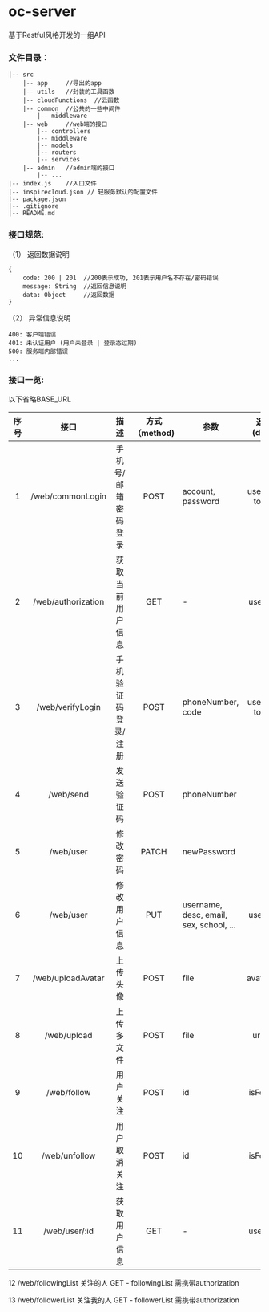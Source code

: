 # oc-server

基于Restful风格开发的一组API

### 文件目录：

```
|-- src
    |-- app    	//导出的app
    |-- utils  	//封装的工具函数
    |-- cloudFunctions  //云函数
    |-- common 	//公共的一些中间件
        |-- middleware
    |-- web   	//web端的接口
        |-- controllers
        |-- middleware
        |-- models
        |-- routers
        |-- services
    |-- admin 	//admin端的接口
        |-- ...
|-- index.js  	//入口文件
|-- inspirecloud.json // 轻服务默认的配置文件
|-- package.json
|-- .gitignore
|-- README.md
```



### 接口规范:

（1） 返回数据说明

```
{
	code: 200 | 201  //200表示成功, 201表示用户名不存在/密码错误
	message: String  //返回信息说明
	data: Object     //返回数据
}
```

（2） 异常信息说明

```
400: 客户端错误
401: 未认证用户 (用户未登录 | 登录态过期)
500: 服务端内部错误
...
```

### 接口一览:

以下省略BASE_URL

|        序号        |        接口        |        描述         | 方式（method) |                  参数                   | 返回(data)      |                        标注                        |
| :----------------: | :-----------------: | :-----------: | :-------------------------------------: | --------------- | :------------------------------------------------: | -------------------------------------------------- |
|  1  |  /web/commonLogin  |    手机号/邮箱密码登录    |     POST      |           account, password           | userInfo, token |                         -                          |
| 2 | /web/authorization |  获取当前用户信息  |      GET      |                    -                    | userInfo        |                需携带authorization                 |
|  3  |  /web/verifyLogin  | 手机验证码登录/注册 |     POST      |            phoneNumber, code            | userInfo, token | 客户端需要设置请求头 x-tt-session-v2: 用户唯一标识 |
|     4     |     /web/send      |     发送验证码      |     POST      |               phoneNumber               |                 | 客户端需要设置请求头 x-tt-session-v2: 用户唯一标识 |
|     5     |     /web/user      |      修改密码       |     PATCH     |               newPassword               |                 |                需携带authorization                 |
|     6     |     /web/user      |    修改用户信息     |      PUT      | username, desc, email, sex, school, ... | userInfo |                需携带authorization                 |
| 7 | /web/uploadAvatar  |      上传头像       |     POST      |                  file                   | avatarUrl |                需携带authorization                 |
|    8    |    /web/upload     |     上传多文件      |     POST      |                  file                   | urlList |                需携带authorization                 |
| 9 | /web/follow | 用户关注 | POST | id | isFollow | 需携带authorization |
| 10 | /web/unfollow | 用户取消关注 | POST | id | isFollow | 需携带authorization |
| 11 | /web/user/:id | 获取用户信息 | GET | - | userInfo | - |

12  	 	/web/followingList        关注的人           GET         - 	followingList             需携带authorization

13 	 	 /web/followerList         关注我的人        GET         - 	followerList               需携带authorization